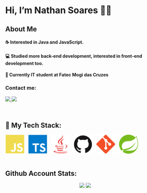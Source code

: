 # Hi, I’m Nathan Soares 👋👋

## About Me

#### ☕ Interested in Java and JavaScript.
#### 💻 Studied more back-end development, interested in front-end development too.
#### 📖 Currently IT student at Fatec Mogi das Cruzes

### Contact me:
<p>
  <a href = "mailto:nathansoares809@gmail.com">
     <img src="https://img.shields.io/badge/-Gmail-%23333?style=for-the-badge&logo=gmail&logoColor=white" target="_blank">
  </a>  
  <a href="https://www.linkedin.com/in/nathan-soares-840682256/" target="_blank">
    <img src="https://img.shields.io/badge/-LinkedIn-%230077B5?style=for-the-badge&logo=linkedin&logoColor=white" target="_blank">
  </a>
</p>
  
<br/>

## 🚀 My Tech Stack:

<div>
  <img alt="javascript" height="60" width="60" 
       src="https://raw.githubusercontent.com/devicons/devicon/master/icons/javascript/javascript-plain.svg"> &nbsp;
  <img alt="typescript" height="60" width="60" 
      src="https://raw.githubusercontent.com/devicons/devicon/master/icons/typescript/typescript-plain.svg"> &nbsp;
  <img alt="java" height="60" width="60" 
      src="https://raw.githubusercontent.com/devicons/devicon/master/icons/java/java-plain.svg"> &nbsp;
  <img alt="github" height="60" width="60" 
      src="https://raw.githubusercontent.com/devicons/devicon/master/icons/github/github-original.svg"> &nbsp;
  <img alt="git" height="60" width="60" 
      src="https://raw.githubusercontent.com/devicons/devicon/master/icons/git/git-original.svg"> &nbsp;
  <img alt="spring-framework" height="60" width="60" 
    src="https://raw.githubusercontent.com/devicons/devicon/master/icons/spring/spring-original.svg"> &nbsp;
</div>
<br/>

## Github Account Stats:
<div align="center">
  <img height="150em" src="https://github-readme-stats.vercel.app/api?username=NathanSoa&theme=midnight-purple&show_icons=true&count_private=true"/>
  <img height="150em" src="https://github-readme-stats.vercel.app/api/top-langs/?username=NathanSoa&hide=html&layout=compact&theme=midnight-purple"/>
<div>
